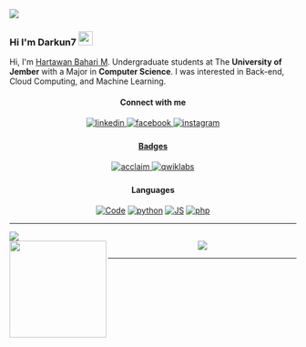 
![](https://visitor-badge.glitch.me/badge?page_id=darkun7.darkun7)
### Hi I'm Darkun7 <img src="https://media.giphy.com/media/hvRJCLFzcasrR4ia7z/giphy.gif" width="25px">
Hi, I'm [Hartawan Bahari M](https://kulacino.my.id/). Undergraduate students at The **University of Jember** with a Major in **Computer Science**. I was interested in Back-end, Cloud Computing, and Machine Learning.

<div align="center">
  
#### Connect with me 
<a href="https://linkedin.com/in/hartawan-bahari" target="_blank">
<img src="https://img.shields.io/badge/linkedin-ffffff.svg?&style=flat-square&logo=linkedin&logoColor=2464AD" alt=linkedin style="margin-bottom: 5px;" />
</a>
<a href="https://www.facebook.com/hartawan.bahari.7" target="_blank">
<img src="https://img.shields.io/badge/facebook-ffffff.svg?&style=flat-square&logo=facebook" alt=facebook style="margin-bottom: 5px;" />
</a>
<a href="https://instagram.com/htw.7" target="_blank">
<img src="https://img.shields.io/badge/instagram-ffffff.svg?&style=flat-square&logo=instagram" alt=instagram style="margin-bottom: 5px;" />

#### Badges
<a href="https://www.credly.com/users/hartawan-bahari-mulyadi/badges" target="_blank">
<img src="https://img.shields.io/badge/credly-ffffff.svg?&style=flat-square&logo=acclaim&logoColor=F36E23" alt=acclaim style="margin-bottom: 5px;" />
</a>
<a href="https://www.qwiklabs.com/public_profiles/94259652-eeab-415a-add7-4cddfaf78af7" target="_blank">
<img src="https://img.shields.io/badge/qwiklabs-ffffff.svg?&style=flat-square&logo=qwiklabs" alt=qwiklabs style="margin-bottom: 5px;" />
</a>

#### Languages
<a href="https://github.com/darkun7?tab=repositories" target="_blank"><img alt="Code" src="https://img.shields.io/badge/- -000000?style=flat-square&logo=Plex&logoColor=white"></a>
<a href="https://github.com/darkun7?tab=repositories&language=python" target="_blank"><img alt="python" src="https://img.shields.io/badge/-python-326994?style=flat-square&logo=Python&logoColor=F7C738"></a>
<a href="https://github.com/darkun7?tab=repositories&language=javascript" target="_blank"><img alt="JS" src="https://img.shields.io/badge/-js-DFA01C?style=flat-square&logo=Javascript&logoColor=000000"></a>
<a href="https://github.com/darkun7?tab=repositories&language=php" target="_blank"><img alt="php" src="https://img.shields.io/badge/-php-4D588E?style=flat-square&logo=Php&logoColor=white"></a>
</div>

---
  
<a href="https://github.com/ryo-ma/github-profile-trophy">
  <img src="https://github-profile-trophy.vercel.app/?username=darkun7&rank=SECRET,SSS,SS,S,AAA,AA,A&row=3&column=4&margin-w=15&margin-h=15&theme=discord"/>
</a>

<div align="center">
  <img height="170" align="left" src="https://github-readme-stats.vercel.app/api?username=darkun7&theme=algolia&count_private=true&include_all_commits=true" />
  <img src="https://github-readme-stats.vercel.app/api/top-langs/?username=darkun7&layout=compact&theme=algolia" />
</div>

---
